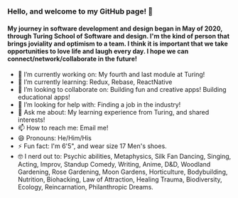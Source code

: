 ### Hello, and welcome to my GitHub page! 👋

#### My journey in software development and design began in May of 2020, through Turing School of Software and design. I'm the kind of person that brings joviality and optimism to a team. I think it is important that we take opportunities to love life and laugh every day. I hope we can connect/network/collaborate in the future!

- 🔭 I’m currently working on: My fourth and last module at Turing!
- 🌱 I’m currently learning: Redux, Rebase, ReactNative
- 🤝 I’m looking to collaborate on: Building fun and creative apps! Building educational apps!
- 🤔 I’m looking for help with: Finding a job in the industry!
- 💬 Ask me about: My learning experience from Turing, and shared interests!
- 📫 How to reach me: Email me!
- 😄 Pronouns: He/Him/His
- ⚡ Fun fact: I'm 6'5", and wear size 17 Men's shoes.
- 🤓 I nerd out to: Psychic abilities, Metaphysics, Silk Fan Dancing, Singing, Acting, Improv, Standup Comedy, Writing, Anime, D&D, Woodland Gardening, Rose Gardening, Moon Gardens, Horticulture, Bodybuilding, Nutrition, Biohacking, Law of Attraction, Healing Trauma, Biodiversity, Ecology, Reincarnation, Philanthropic Dreams.

